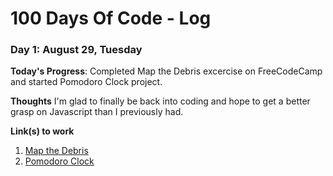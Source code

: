 # 100 Days Of Code - Log

### Day 1: August 29, Tuesday

**Today's Progress**: Completed Map the Debris excercise on FreeCodeCamp and started Pomodoro Clock project.

**Thoughts** I'm glad to finally be back into coding and hope to get a better grasp on Javascript than I previously had.

**Link(s) to work**
1. [Map the Debris](https://www.freecodecamp.org/challenges/map-the-debris)
2. [Pomodoro Clock](https://github.com/CalebCox/PomodoroClock)

